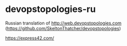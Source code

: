 # devopstopologies-ru

Russian translation of http://web.devopstopologies.com (https://github.com/SkeltonThatcher/devopstopologies)

https://express42.com/
